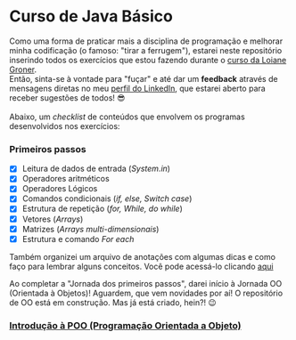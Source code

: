 # Curso de Java Básico

Como uma forma de praticar mais a disciplina de programação e melhorar minha codificação (o famoso: "tirar a ferrugem"), estarei neste repositório inserindo todos os exercícios que estou fazendo durante o [curso da Loiane Groner](https://loiane.training/).<br> 
Então, sinta-se à vontade para "fuçar" e até dar um **feedback** através de mensagens diretas no meu [perfil do LinkedIn](https://www.linkedin.com/in/diogeneschagas/), que estarei aberto para receber sugestões de todos! :sunglasses: <br>
<br>
Abaixo, um *checklist* de conteúdos que envolvem os programas desenvolvidos nos exercícios:<br>

### Primeiros passos
* [x] Leitura de dados de entrada (*System.in*)
* [x] Operadores aritméticos
* [x] Operadores Lógicos
* [x] Comandos condicionais (*if, else, Switch case*)
* [x] Estrutura de repetição (*for, While, do while*)
* [x] Vetores (*Arrays*)
* [x] Matrizes (*Arrays multi-dimensionais*)
* [x] Estrutura e comando *For each*

Também organizei um arquivo de anotações com algumas dicas e como faço para lembrar alguns conceitos. Você pode acessá-lo clicando [aqui](https://github.com/diogeneschagas/cursoJava/blob/master/Anotacoes.md)

Ao completar a "Jornada dos primeiros passos", darei início à Jornada OO (Orientada à Objetos)! Aguardem, que vem novidades por aí! O repositório de OO está em construção. Mas já está criado, hein?! 😉
### [Introdução à POO (Programação Orientada a Objeto)](https://github.com/diogeneschagas/javaOO)
